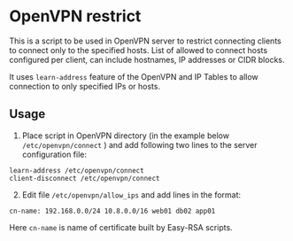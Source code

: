 # OpenVPN restrict

This is a script to be used in OpenVPN server to restrict connecting
clients to connect only to the specified hosts. List of allowed to
connect hosts configured per client, can include hostnames, IP addresses
or CIDR blocks.

It uses `learn-address` feature of the OpenVPN and IP Tables to allow
connection to only specified IPs or hosts.

## Usage


1. Place script in OpenVPN directory (in the example below
`/etc/openvpn/connect` ) and add following two lines to the server
configuration file:

```
learn-address /etc/openvpn/connect
client-disconnect /etc/openvpn/connect
```

2. Edit file `/etc/openvpn/allow_ips` and add lines in the format:


```
cn-name: 192.168.0.0/24 10.8.0.0/16 web01 db02 app01
```

Here `cn-name` is name of certificate built by Easy-RSA scripts.
